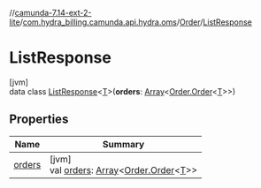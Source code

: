 //[camunda-7.14-ext-2-lite](../../../../index.md)/[com.hydra_billing.camunda.api.hydra.oms](../../index.md)/[Order](../index.md)/[ListResponse](index.md)

# ListResponse

[jvm]\
data class [ListResponse](index.md)<[T](index.md)>(**orders**: [Array](https://kotlinlang.org/api/latest/jvm/stdlib/kotlin/-array/index.html)<[Order.Order](../-order/index.md)<[T](index.md)>>)

## Properties

| Name | Summary |
|---|---|
| [orders](orders.md) | [jvm]<br>val [orders](orders.md): [Array](https://kotlinlang.org/api/latest/jvm/stdlib/kotlin/-array/index.html)<[Order.Order](../-order/index.md)<[T](index.md)>> |
